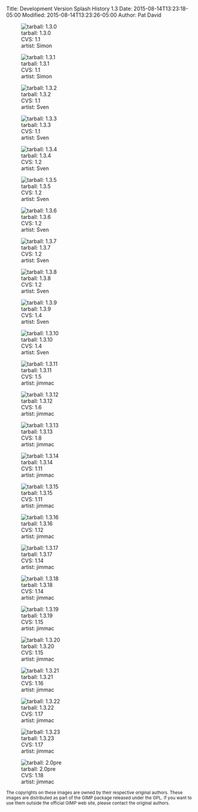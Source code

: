 Title: Development Version Splash History 1.3
Date: 2015-08-14T13:23:18-05:00
Modified: 2015-08-14T13:23:26-05:00
Author: Pat David


  <figure>
<img src="images/gimp_splashpng.1.1.png" alt="tarball: 1.3.0">
<figcaption>
tarball: 1.3.0<br>CVS: 1.1<br>
  artist:  Simon
</figcaption>
</figure>

  <figure>
<img src="images/gimp_splashpng.1.1.png" alt="tarball:  1.3.1">
<figcaption>
tarball:  1.3.1<br>CVS: 1.1<br>
  artist:  Simon
</figcaption>
</figure>



  <figure>
<img src="images/gimp_splashgif.1.1.gif" alt="tarball: 1.3.2">
<figcaption>
tarball: 1.3.2<br>CVS: 1.1<br>
  artist: Sven
</figcaption>
</figure>

  <figure>
<img src="images/gimp_splashgif.1.1.gif" alt="tarball: 1.3.3">
<figcaption>
tarball: 1.3.3<br>CVS: 1.1<br>
  artist: Sven
</figcaption>
</figure>



  <figure>
<img src="images/gimp_splashpng.1.2.png" alt="tarball: 1.3.4">
<figcaption>
tarball: 1.3.4<br>CVS: 1.2<br>
  artist: Sven
</figcaption>
</figure>

  <figure>
<img src="images/gimp_splashpng.1.2.png" alt="tarball: 1.3.5">
<figcaption>
tarball: 1.3.5<br>CVS: 1.2<br>
  artist: Sven
</figcaption>
</figure>



  <figure>
<img src="images/gimp_splashpng.1.2.png" alt="tarball: 1.3.6">
<figcaption>
tarball: 1.3.6<br>CVS: 1.2<br>
  artist: Sven
</figcaption>
</figure>

  <figure>
<img src="images/gimp_splashpng.1.2.png" alt="tarball: 1.3.7">
<figcaption>
tarball: 1.3.7<br>CVS: 1.2<br>
  artist: Sven
</figcaption>
</figure>



  <figure>
<img src="images/gimp_splashpng.1.2.png" alt="tarball: 1.3.8">
<figcaption>
tarball: 1.3.8<br>CVS: 1.2<br>
  artist: Sven
</figcaption>
</figure>

  <figure>
<img src="images/gimp_splashpng.1.4.png" alt="tarball: 1.3.9">
<figcaption>
tarball: 1.3.9<br>CVS: 1.4<br>
  artist: Sven
</figcaption>
</figure>



  <figure>
<img src="images/gimp_splashpng.1.4.png" alt="tarball: 1.3.10">
<figcaption>
tarball: 1.3.10<br>CVS: 1.4<br>
  artist: Sven
</figcaption>
</figure>

  <figure>
<img src="images/gimp_splashpng.1.5.png" alt="tarball: 1.3.11">
<figcaption>
tarball: 1.3.11<br>CVS: 1.5<br>
  artist: jimmac
</figcaption>
</figure>



  <figure>
<img src="images/gimp_splashpng.1.6.png" alt="tarball: 1.3.12">
<figcaption>
tarball: 1.3.12<br>CVS: 1.6<br>
  artist: jimmac
</figcaption>
</figure>

  <figure>
<img src="images/gimp_splashpng.1.8.png" alt="tarball: 1.3.13">
<figcaption>
tarball: 1.3.13<br>CVS: 1.8<br>
  artist: jimmac
</figcaption>
</figure>



  <figure>
<img src="images/gimp_splashpng.1.11.png" alt="tarball: 1.3.14">
<figcaption>
tarball: 1.3.14<br>CVS: 1.11<br>
  artist: jimmac
</figcaption>
</figure>

  <figure>
<img src="images/gimp_splashpng.1.11.png" alt="tarball: 1.3.15">
<figcaption>
tarball: 1.3.15<br>CVS: 1.11<br>
  artist: jimmac
</figcaption>
</figure>



  <figure>
<img src="images/gimp_splashpng.1.12.png" alt="tarball: 1.3.16">
<figcaption>
tarball: 1.3.16<br>CVS: 1.12<br>
  artist: jimmac
</figcaption>
</figure>

  <figure>
<img src="images/gimp_splashpng.1.14.png" alt="tarball: 1.3.17">
<figcaption>
tarball: 1.3.17<br>CVS: 1.14<br>
  artist: jimmac
</figcaption>
</figure>



  <figure>
<img src="images/gimp_splashpng.1.14.png" alt="tarball: 1.3.18">
<figcaption>
tarball: 1.3.18<br>CVS: 1.14<br>
  artist: jimmac
</figcaption>
</figure>

  <figure>
<img src="images/gimp_splashpng.1.15.png" alt="tarball: 1.3.19">
<figcaption>
tarball: 1.3.19<br>CVS: 1.15<br>
  artist: jimmac
</figcaption>
</figure>



  <figure>
<img src="images/gimp_splashpng.1.15.png" alt="tarball: 1.3.20">
<figcaption>
tarball: 1.3.20<br>CVS: 1.15<br>
  artist: jimmac
</figcaption>
</figure>

  <figure>
<img src="images/gimp_splashpng.1.16.png" alt="tarball: 1.3.21">
<figcaption>
tarball: 1.3.21<br>CVS: 1.16<br>
  artist: jimmac
</figcaption>
</figure>



<figure>
<img src="images/gimp_splashpng.1.17.png" alt="tarball: 1.3.22">
<figcaption>
tarball: 1.3.22<br>CVS: 1.17<br>
  artist: jimmac
</figcaption>
</figure>

  <figure>
<img src="images/gimp_splashpng.1.17.png" alt="tarball: 1.3.23">
<figcaption>
tarball: 1.3.23<br>CVS: 1.17<br>
  artist: jimmac
</figcaption>
</figure>

  <figure>
<img src="images/gimp_splashpng.1.18.png" alt="tarball: 2.0pre">
<figcaption>
tarball: 2.0pre<br>CVS: 1.18<br>
  artist: jimmac
</figcaption>
</figure>

</tbody></table>

<small>The copyrights on these images are owned by their respective
original authors. These images are distributed as part of the GIMP
package released under the GPL. If you want to use them outside the
official GIMP web site, please contact the original
authors.</small>
